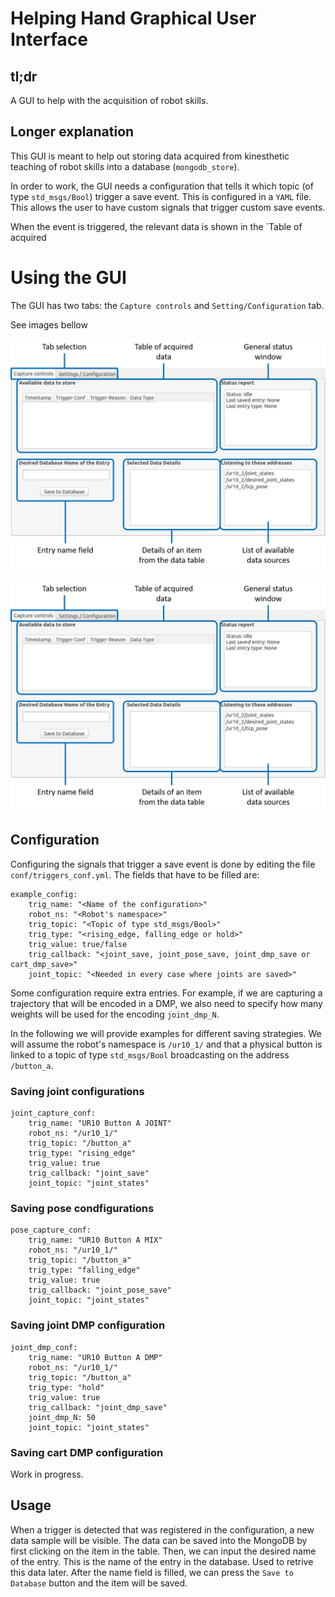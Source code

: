 # Helping Hand Graphical User Interface

## tl;dr
A GUI to help with the acquisition of robot skills.

## Longer explanation

This GUI is meant to help out storing data acquired from kinesthetic teaching of robot skills into a database (`mongodb_store`). 

In order to work, the GUI needs a configuration that tells it which topic (of type `std_msgs/Bool`) trigger a save event. This is configured in a `YAML` file. This allows the user to have custom signals that trigger custom save events.

 When the event is triggered, the relevant data is shown in the `Table of acquired

# Using the GUI

The GUI has two tabs: the `Capture controls` and `Setting/Configuration` tab. 

See images bellow

![alt text](img/hh_capt.png "Capture controls tab")

![alt text](img/hh_capt.png "Settings/Configuration tab")


## Configuration

Configuring the signals that trigger a save event is done by editing the file `conf/triggers_conf.yml`. The fields that have to be filled are:
```
example_config:
    trig_name: "<Name of the configuration>"
    robot_ns: "<Robot's namespace>"
    trig_topic: "<Topic of type std_msgs/Bool>"
    trig_type: "<rising_edge, falling_edge or hold>"
    trig_value: true/false 
    trig_callback: "<joint_save, joint_pose_save, joint_dmp_save or cart_dmp_save>"
    joint_topic: "<Needed in every case where joints are saved>"
```
Some configuration require extra entries. For example, if we are capturing a trajectory that will be encoded in a DMP, we also need to specify how many weights will be used  for the encoding `joint_dmp_N`.

In the following we will provide examples for different saving strategies. We will assume the robot's namespace is `/ur10_1/` and that a physical button is linked to a topic of type `std_msgs/Bool` broadcasting on the address `/button_a`.

### Saving joint configurations

```
joint_capture_conf:
    trig_name: "UR10 Button A JOINT"
    robot_ns: "/ur10_1/"
    trig_topic: "/button_a"
    trig_type: "rising_edge"
    trig_value: true
    trig_callback: "joint_save"
    joint_topic: "joint_states"
```
### Saving pose condfigurations
```
pose_capture_conf:
    trig_name: "UR10 Button A MIX"
    robot_ns: "/ur10_1/"
    trig_topic: "/button_a"
    trig_type: "falling_edge"
    trig_value: true
    trig_callback: "joint_pose_save"
    joint_topic: "joint_states"
```
### Saving joint DMP configuration
```
joint_dmp_conf:
    trig_name: "UR10 Button A DMP"
    robot_ns: "/ur10_1/"
    trig_topic: "/button_a"
    trig_type: "hold"
    trig_value: true
    trig_callback: "joint_dmp_save"
    joint_dmp_N: 50
    joint_topic: "joint_states"
```

### Saving cart DMP configuration

Work in progress.

## Usage
When a trigger is detected that was registered in the configuration, a new data sample will be visible. The data can be saved into the MongoDB by first clicking on the item in the table. Then, we can input the desired name of the entry. This is the name of the entry in the database. Used to retrive  this data later. After the name field is filled, we can press the `Save to Database` button and the item will be saved.